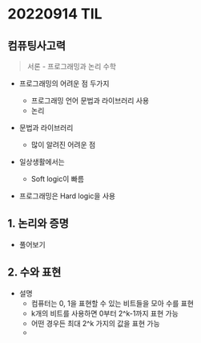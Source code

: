 # 20220914 TIL

## 컴퓨팅사고력

> 서론 - 프로그래밍과 논리 수학

- 프로그래밍의 어려운 점 두가지

  - 프로그래밍 언어 문법과 라이브러리 사용
  - 논리

- 문법과 라이브러리

  - 많이 알려진 어려운 점

- 일상생활에서는

  - Soft logic이 빠름

- 프로그래밍은 Hard logic을 사용

## 1. 논리와 증명

- 풀어보기

## 2. 수와 표현

- 설명
  - 컴퓨터는 0, 1을 표현할 수 있는 비트들을 모아 수를 표현
  - k개의 비트를 사용하면 0부터 2^k-1까지 표현 가능
  - 어떤 경우든 최대 2^k 가지의 값을 표현 가능
  -
